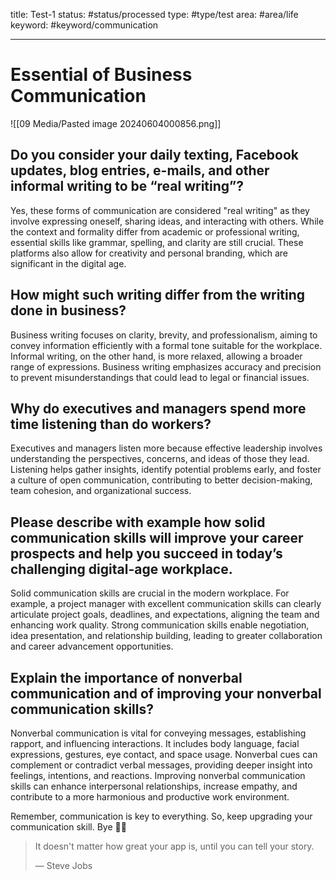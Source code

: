 
title: Test-1
status: #status/processed 
type: #type/test 
area: #area/life 
keyword: #keyword/communication

---

# Essential of Business Communication

![[09 Media/Pasted image 20240604000856.png]]


## Do you consider your daily texting, Facebook updates, blog entries, e-mails, and other informal writing to be “real writing”?

Yes, these forms of communication are considered "real writing" as they involve expressing oneself, sharing ideas, and interacting with others. While the context and formality differ from academic or professional writing, essential skills like grammar, spelling, and clarity are still crucial. These platforms also allow for creativity and personal branding, which are significant in the digital age.
   

## How might such writing differ from the writing done in business?

Business writing focuses on clarity, brevity, and professionalism, aiming to convey information efficiently with a formal tone suitable for the workplace. Informal writing, on the other hand, is more relaxed, allowing a broader range of expressions. Business writing emphasizes accuracy and precision to prevent misunderstandings that could lead to legal or financial issues.
  

## Why do executives and managers spend more time listening than do workers?

Executives and managers listen more because effective leadership involves understanding the perspectives, concerns, and ideas of those they lead. Listening helps gather insights, identify potential problems early, and foster a culture of open communication, contributing to better decision-making, team cohesion, and organizational success.


## Please describe with example how solid communication skills will improve your career prospects and help you succeed in today’s challenging digital-age workplace.

Solid communication skills are crucial in the modern workplace. For example, a project manager with excellent communication skills can clearly articulate project goals, deadlines, and expectations, aligning the team and enhancing work quality. Strong communication skills enable negotiation, idea presentation, and relationship building, leading to greater collaboration and career advancement opportunities.


## Explain the importance of nonverbal communication and of improving your nonverbal communication skills?

Nonverbal communication is vital for conveying messages, establishing rapport, and influencing interactions. It includes body language, facial expressions, gestures, eye contact, and space usage. Nonverbal cues can complement or contradict verbal messages, providing deeper insight into feelings, intentions, and reactions. Improving nonverbal communication skills can enhance interpersonal relationships, increase empathy, and contribute to a more harmonious and productive work environment.


Remember, communication is key to everything. So, keep upgrading your communication skill. Bye 👋🏻
> It doesn't matter how great your app is, until you can tell your story.
> 
> — Steve Jobs



     